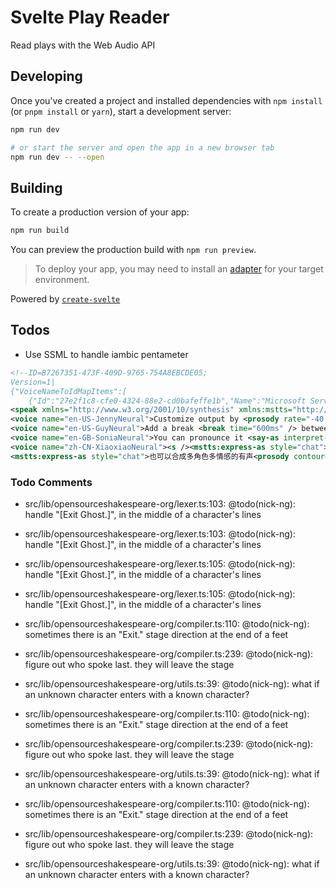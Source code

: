 # Svelte Play Reader

Read plays with the Web Audio API

## Developing

Once you've created a project and installed dependencies with `npm install` (or `pnpm install` or `yarn`), start a development server:

```bash
npm run dev

# or start the server and open the app in a new browser tab
npm run dev -- --open
```

## Building

To create a production version of your app:

```bash
npm run build
```

You can preview the production build with `npm run preview`.

> To deploy your app, you may need to install an [adapter](https://kit.svelte.dev/docs/adapters) for your target environment.

Powered by [`create-svelte`](https://github.com/sveltejs/kit/tree/master/packages/create-svelte)

## Todos

- Use SSML to handle iambic pentameter

```xml
<!--ID=B7267351-473F-409D-9765-754A8EBCDE05;
Version=1|
{"VoiceNameToIdMapItems":[
	{"Id":"27e2f1c8-cfe0-4324-88e2-cd0bafeffe1b","Name":"Microsoft Server Speech Text to Speech Voice (en-US, AriaNeural)","ShortName":"en-US-AriaNeural","Locale":"en-US","VoiceType":"StandardVoice"},{"Id":"e5e4f59b-65c6-42b2-a6e3-5985d1a1ea07","Name":"Microsoft Server Speech Text to Speech Voice (en-US, JennyNeural)","ShortName":"en-US-JennyNeural","Locale":"en-US","VoiceType":"StandardVoice"},{"Id":"e0638b39-fbd2-4497-a482-e2f65759412a","Name":"Microsoft Server Speech Text to Speech Voice (en-US, GuyNeural)","ShortName":"en-US-GuyNeural","Locale":"en-US","VoiceType":"StandardVoice"},{"Id":"4b1dc409-f234-45cf-bda5-852fa95d0e5f","Name":"Microsoft Server Speech Text to Speech Voice (en-GB, SoniaNeural)","ShortName":"en-GB-SoniaNeural","Locale":"en-GB","VoiceType":"StandardVoice"},{"Id":"5f55541d-c844-4e04-a7f8-1723ffbea4a9","Name":"Microsoft Server Speech Text to Speech Voice (zh-CN, XiaoxiaoNeural)","ShortName":"zh-CN-XiaoxiaoNeural","Locale":"zh-CN","VoiceType":"StandardVoice"},{"Id":"26014551-90d7-4f55-a622-779b8263e006","Name":"Microsoft Server Speech Text to Speech Voice (zh-CN, YunyeNeural)","ShortName":"zh-CN-YunyeNeural","Locale":"zh-CN","VoiceType":"StandardVoice"},{"Id":"1011ca97-3e33-4e7c-8dda-a22dc244bafc","Name":"Microsoft Server Speech Text to Speech Voice (zh-CN, YunxiNeural)","ShortName":"zh-CN-YunxiNeural","Locale":"zh-CN","VoiceType":"StandardVoice"}]}-->
<speak xmlns="http://www.w3.org/2001/10/synthesis" xmlns:mstts="http://www.w3.org/2001/mstts" xmlns:emo="http://www.w3.org/2009/10/emotionml" version="1.0" xml:lang="en-US"><voice name="en-US-AriaNeural"><mstts:express-as style="Cheerful">"That’s remarkable! You’re a genius!"</mstts:express-as>Mom said to her son.</voice>
<voice name="en-US-JennyNeural">Customize output by <prosody rate="-40.00%"> slowing-down the speed rate.</prosody></voice>
<voice name="en-US-GuyNeural">Add a break <break time="600ms" /> between words.</voice>
<voice name="en-GB-SoniaNeural">You can pronounce it <say-as interpret-as="spell">ASAP </say-as>or <sub alias="as soon as possible">ASAP</sub>.</voice>
<voice name="zh-CN-XiaoxiaoNeural"><s /><mstts:express-as style="chat">可以通过停顿里的高级功能“No break”，解决<phoneme alphabet="sapi" ph="fen 1 ci 2">分词</phoneme>引起的多余停顿问题。</mstts:express-as><s />
<mstts:express-as style="chat">也可以合成多角色多情感的有声<prosody contour="(49%, -40%)">书</prosody>，例如：</mstts:express-as></voice><voice name="zh-CN-YunyeNeural">黛玉冷笑道：</voice><voice name="zh-CN-XiaoxiaoNeural"><s /><mstts:express-as style="disgruntled">“我说呢，亏了绊住，不然，早就飞了来了。”</mstts:express-as><s /> </voice><voice name="zh-CN-YunyeNeural">宝玉道：</voice><voice name="zh-CN-YunxiNeural">“只许和你玩，替你解闷。不过偶然到他那里，就说这些闲话。”</voice><voice name="zh-CN-XiaoxiaoNeural"><mstts:express-as style="angry">”好没意思的话！去不去，关我什么事儿？又没叫你替我解闷儿，还许你<mstts:ttsbreak strength="none" />从此<prosody contour="(24%, +49%) (59%, -2%)">不</prosody><prosody rate="-15.00%" contour="(24%, +49%) (59%, -2%)">理</prosody><prosody contour="(24%, +49%) (59%, -2%)">我呢</prosody>！”</mstts:express-as></voice><voice name="zh-CN-YunyeNeural"><s />说着，便赌气回房去了。</voice></speak>
```

### Todo Comments



- src/lib/opensourceshakespeare-org/lexer.ts:103: @todo(nick-ng): handle "[Exit Ghost.]", in the middle of a character's lines

- src/lib/opensourceshakespeare-org/lexer.ts:103: @todo(nick-ng): handle "[Exit Ghost.]", in the middle of a character's lines

- src/lib/opensourceshakespeare-org/lexer.ts:105: @todo(nick-ng): handle "[Exit Ghost.]", in the middle of a character's lines

- src/lib/opensourceshakespeare-org/lexer.ts:105: @todo(nick-ng): handle "[Exit Ghost.]", in the middle of a character's lines




- src/lib/opensourceshakespeare-org/compiler.ts:110: @todo(nick-ng): sometimes there is an "Exit." stage direction at the end of a feet
- src/lib/opensourceshakespeare-org/compiler.ts:239: @todo(nick-ng): figure out who spoke last. they will leave the stage
- src/lib/opensourceshakespeare-org/utils.ts:39: @todo(nick-ng): what if an unknown character enters with a known character?

- src/lib/opensourceshakespeare-org/compiler.ts:110: @todo(nick-ng): sometimes there is an "Exit." stage direction at the end of a feet
- src/lib/opensourceshakespeare-org/compiler.ts:239: @todo(nick-ng): figure out who spoke last. they will leave the stage
- src/lib/opensourceshakespeare-org/utils.ts:39: @todo(nick-ng): what if an unknown character enters with a known character?

- src/lib/opensourceshakespeare-org/compiler.ts:110: @todo(nick-ng): sometimes there is an "Exit." stage direction at the end of a feet
- src/lib/opensourceshakespeare-org/compiler.ts:239: @todo(nick-ng): figure out who spoke last. they will leave the stage
- src/lib/opensourceshakespeare-org/utils.ts:39: @todo(nick-ng): what if an unknown character enters with a known character?
